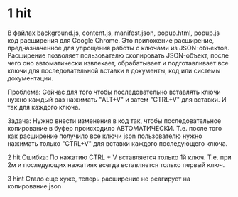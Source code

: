 # 1 hit
В файлах background.js, content.js, manifest.json, popup.html, popup.js код расширения для Google Chrome. Это приложение расширение, предназначенное для упрощения работы с ключами из JSON-объектов. Расширение позволяет пользователю скопировать JSON-объект, после чего оно автоматически извлекает, обрабатывает и подготавливает все ключи для последовательной вставки в документы, код или системы документации.

Проблема: Сейчас для того чтобы последовательно вставлять ключи нужно каждый раз нажимать "ALT+V" и затем "CTRL+V" для вставки. И так для каждого ключа.

Задача: Нужно внести изменения в код так, чтобы последовательное копирование в буфер происходило АВТОМАТИЧЕСКИ. Т.е. после того как расширение получило все ключи json пользователю нужно нажимать только "CTRL+V" для вставки каждого последующего ключа.

2 hit
Ошибка: По нажатию CTRL + V вставляется только 1й ключ. Т.е. при 2м и последующих нажатиях всегда вставляется только первый ключ.

3 hint 
Стало еще хуже, теперь расширение не реагирует на копирование json

